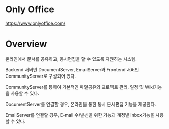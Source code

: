# Only Office
https://www.onlyoffice.com/
# Overview

온라인에서 문서를 공유하고, 동시편집을 할 수 있도록 지원하는 시스템.

Backend 서버인 DocumentServer, EmailServer와 Frontend 서버인 CommunityServer로 구성되어 있다.

CommunityServer를 통하여 기본적인 파일공유와 프로젝트 관리, 일정 및 Wiki기능을 사용할 수 있다.

DocumentServer를 연결할 경우, 온라인을 통한 동시 문서편집 기능을 제공한다.

EmailServer를 연결할 경우, E-mail 수/발신을 위한 기능과 계정별 Inbox기능을 사용할 수 있다.

